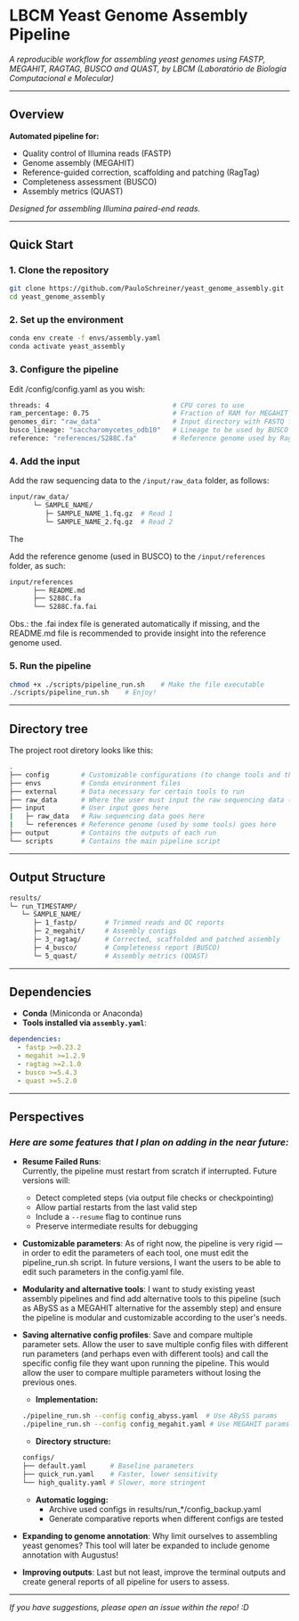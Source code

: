 # LBCM Yeast Genome Assembly Pipeline

*A reproducible workflow for assembling yeast genomes using FASTP, MEGAHIT, RAGTAG, BUSCO and QUAST, by LBCM (Laboratório de Biologia Computacional e Molecular)* 


---


## Overview  
**Automated pipeline for:**  
- Quality control of Illumina reads (FASTP)  
- Genome assembly (MEGAHIT)  
- Reference-guided correction, scaffolding and patching (RagTag)  
- Completeness assessment (BUSCO)  
- Assembly metrics (QUAST)  

*Designed for assembling Illumina paired-end reads.*

---


## Quick Start  

### 1. Clone the repository  

```bash  
git clone https://github.com/PauloSchreiner/yeast_genome_assembly.git  
cd yeast_genome_assembly
```

### 2. Set up the environment

```bash
conda env create -f envs/assembly.yaml  
conda activate yeast_assembly  
```

### 3. Configure the pipeline

Edit /config/config.yaml as you wish:
```bash
threads: 4                               # CPU cores to use  
ram_percentage: 0.75                     # Fraction of RAM for MEGAHIT (0-1)  
genomes_dir: "raw_data"                  # Input directory with FASTQ files  
busco_lineage: "saccharomycetes_odb10"   # Lineage to be used by BUSCO
reference: "references/S288C.fa"         # Reference genome used by RagTag 
```

### 4. Add the input

Add the raw sequencing data to the ```/input/raw_data``` folder, as follows:
```bash
input/raw_data/  
      └─ SAMPLE_NAME/  
         ├─ SAMPLE_NAME_1.fq.gz  # Read 1  
         └─ SAMPLE_NAME_2.fq.gz  # Read 2  
```
The 


Add the reference genome (used in BUSCO) to the ```/input/references``` folder, as such:
```bash
input/references
      ├── README.md
      ├── S288C.fa
      └── S288C.fa.fai
```
Obs.: the .fai index file is generated automatically if missing, and the README.md file is recommended to provide insight into the reference genome used. 


### 5. Run the pipeline
```bash
chmod +x ./scripts/pipeline_run.sh    # Make the file executable
./scripts/pipeline_run.sh    # Enjoy!
```


--- 

## Directory tree

The project root diretory looks like this:
```bash
.
├── config        # Customizable configurations (to change tools and their parameters)
├── envs          # Conda environment files 
├── external      # Data necessary for certain tools to run 
├── raw_data      # Where the user must input the raw sequencing data (two paired-end reads)
├── input         # User input goes here
|   ├─ raw_data   # Raw sequencing data goes here  
|   └─ references # Reference genome (used by some tools) goes here
├── output        # Contains the outputs of each run
└── scripts       # Contains the main pipeline script
```


---


## Output Structure

```bash
results/  
└─ run_TIMESTAMP/  
   └─ SAMPLE_NAME/  
      ├─ 1_fastp/       # Trimmed reads and QC reports  
      ├─ 2_megahit/     # Assembly contigs  
      ├─ 3_ragtag/      # Corrected, scaffolded and patched assembly  
      ├─ 4_busco/       # Completeness report (BUSCO)  
      └─ 5_quast/       # Assembly metrics (QUAST)  
```

--- 


## Dependencies

- **Conda** (Miniconda or Anaconda)
- **Tools installed via `assembly.yaml`**:
```yaml
dependencies:
  - fastp >=0.23.2
  - megahit >=1.2.9
  - ragtag >=2.1.0
  - busco >=5.4.3
  - quast >=5.2.0
```

---


## Perspectives

### *Here are some features that I plan on adding in the near future:*

- **Resume Failed Runs**:  
    Currently, the pipeline must restart from scratch if interrupted. Future versions will:
    - Detect completed steps (via output file checks or checkpointing)
    - Allow partial restarts from the last valid step  
    - Include a `--resume` flag to continue runs  
    - Preserve intermediate results for debugging  

    
- **Customizable parameters**: 
    As of right now, the pipeline is very rigid — in order to edit the parameters of each tool, one must edit the pipeline_run.sh script. In future versions, I want the users to be able to edit such parameters in the config.yaml file.


- **Modularity and alternative tools**: 
    I want to study existing yeast assembly pipelines and find add alternative tools to this pipeline (such as ABySS as a MEGAHIT alternative for the assembly step) and ensure the pipeline is modular and customizable according to the user's needs.


- **Saving alternative config profiles**: 
    Save and compare multiple parameter sets. Allow the user to save multiple config files with different run parameters (and perhaps even with different tools) and call the specific config file they want upon running the pipeline. This would allow the user to compare multiple parameters without losing the previous ones. 
    - **Implementation:**
    ```bash
    ./pipeline_run.sh --config config_abyss.yaml  # Use ABySS params
    ./pipeline_run.sh --config config_megahit.yaml # Use MEGAHIT params
    ```

    - **Directory structure:**
    ```bash
    configs/
    ├── default.yaml      # Baseline parameters
    ├── quick_run.yaml    # Faster, lower sensitivity
    └── high_quality.yaml # Slower, more stringent
    ``` 
    
    - **Automatic logging:**
      - Archive used configs in results/run_*/config_backup.yaml
      - Generate comparative reports when different configs are tested


- **Expanding to genome annotation**:
    Why limit ourselves to assembling yeast genomes? This tool will later be expanded to include genome annotation with Augustus! 

- **Improving outputs**:
    Last but not least, improve the terminal outputs and create general reports of all pipeline for users to assess.  

---

*If you have suggestions, please open an issue within the repo! :D*


